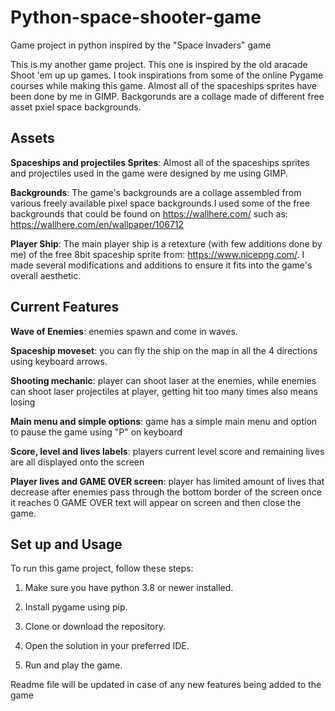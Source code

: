 # Python-space-shooter-game

Game project in python inspired by the "Space Invaders" game

This is my another game project. This one is inspired by the old aracade Shoot 'em up up games. I took inspirations from some of the online Pygame courses while making this game.
Almost all of the spaceships sprites have been done by me in GIMP. Backgorunds are a collage made of different free asset pxiel space backgrounds.

## Assets

**Spaceships and projectiles Sprites**: Almost all of the spaceships sprites and projectiles used in the game were designed by me using GIMP.

**Backgrounds**: The game's backgrounds are a collage assembled from various freely available pixel space backgrounds.I used some of the free backgrounds that could be found on https://wallhere.com/ such as: https://wallhere.com/en/wallpaper/106712

**Player Ship**: The main player ship is a retexture (with few additions done by me) of the free 8bit spaceship sprite from: https://www.nicepng.com/. I made several modifications and additions to ensure it fits into the game's overall aesthetic.

## Current Features

**Wave of Enemies**: enemies spawn and come in waves.

**Spaceship moveset**: you can fly the ship on the map in all the 4 directions using keyboard arrows.

**Shooting mechanic**: player can shoot laser at the enemies, while enemies can shoot laser projectiles at player, getting hit too many times also means losing

**Main menu and simple options**: game has a simple main menu and option to pause the game using "P" on keyboard

**Score, level and lives labels**: players current level score and remaining lives are all displayed onto the screen

**Player lives and GAME OVER screen**: player has limited amount of lives that decrease after enemies pass through the bottom border of the screen once it reaches 0 GAME OVER text will appear on screen and then close the game.

## Set up and Usage

To run this game project, follow these steps:

1. Make sure you have python 3.8 or newer installed.

2. Install pygame using pip.

3. Clone or download the repository.

4. Open the solution in your preferred IDE.

5. Run and play the game.



Readme file will be updated in case of any new features being added to the game